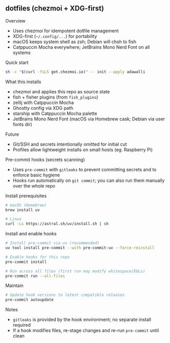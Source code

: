 ## dotfiles (chezmoi + XDG-first)

Overview

- Uses chezmoi for idempotent dotfile management
- XDG-first (`~/.config/...`) for portability
- macOS keeps system shell as zsh; Debian will chsh to fish
- Catppuccin Mocha everywhere; JetBrains Mono Nerd Font on all systems

Quick start

```bash
sh -c "$(curl -fsLS get.chezmoi.io)" -- init --apply adawalli
```

What this installs

- chezmoi and applies this repo as source state
- fish + fisher plugins (from `fish_plugins`)
- zellij with Catppuccin Mocha
- Ghostty config via XDG path
- starship with Catppuccin Mocha palette
- JetBrains Mono Nerd Font (macOS via Homebrew cask; Debian via user fonts dir)

Future

- Git/SSH and secrets intentionally omitted for initial cut
- Profiles allow lightweight installs on small hosts (eg. Raspberry Pi)

Pre-commit hooks (secrets scanning)

- Uses `pre-commit` with `gitleaks` to prevent committing secrets and to enforce basic hygiene
- Hooks run automatically on `git commit`; you can also run them manually over the whole repo

Install prerequisites

```bash
# macOS (Homebrew)
brew install uv

# Linux
curl -Ls https://astral.sh/uv/install.sh | sh
```

Install and enable hooks

```bash
# Install pre-commit via uv (recommended)
uv tool install pre-commit --with pre-commit-uv --force-reinstall

# Enable hooks for this repo
pre-commit install

# Run across all files (first run may modify whitespace/EOLs)
pre-commit run --all-files
```

Maintain

```bash
# Update hook versions to latest compatible releases
pre-commit autoupdate
```

Notes

- `gitleaks` is provided by the hook environment; no separate install required
- If a hook modifies files, re-stage changes and re-run `pre-commit` until clean
